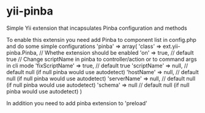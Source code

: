 yii-pinba
=========

Simple Yii extension that incapsulates Pinba configuration and methods


To enable this extensin you need add Pinba to component list in config.php and do some simple configurations
	'pinba' => array(
		'class' => ext.yii-pinba.Pinba,
		// Whethe extension should be enabled
		'on' => true, // default true
		// Change scriptName in pinba to controller/action or to command args in cli mode
		'fixScriptName' => true, // default true
		'scriptName' => null,   // default null (if null pinba would use autodetect)
		'hostName' => null, // default null (if null pinba would use autodetect)
		'serverName' => null, // default null (if null pinba would use autodetect)
		'schema' => null // default null (if null pinba would use autodetect)
	)

In addition you need to add pinba extension to 'preload'
